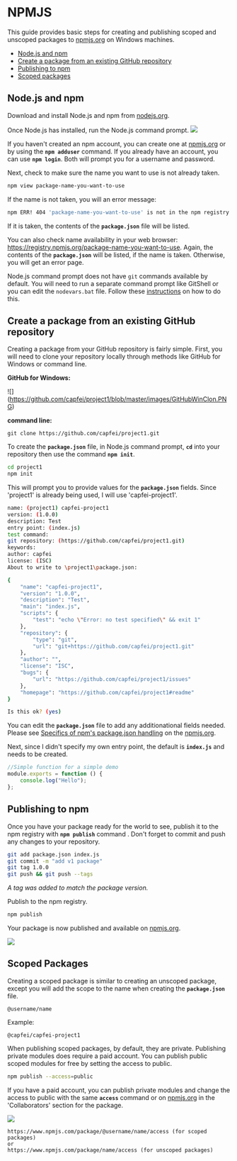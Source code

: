 <properties title="" pageTitle="NPMJS" description="Basic steps for creating and publishing packages to npm" metaKeywords="" services="" solutions="" documentationCenter="" authors="capfei" videoId="" scriptId="" manager="required" />

<tags ms.service="" ms.devlang="" ms.topic="article" ms.tgt_pltfrm="" ms.workload="" ms.date="05/21/2015" ms.author="capfei" />

# NPMJS #

This guide provides basic steps for creating and publishing scoped and unscoped packages to [npmjs.org](https://www.npmjs.org "https://www.npmjs.org") on Windows machines.

 - [Node.js and npm]
 - [Create a package from an existing GitHub repository]
 - [Publishing to npm]
 - [Scoped packages]


## Node.js and npm

Download and install Node.js and npm from [nodejs.org](https://nodejs.org/download/ "https://nodejs.org/download/").

Once Node.js has installed, run the Node.js command prompt. 
![](https://github.com/capfei/project1/blob/master/images/nodejs_command_prompt.PNG)

If you haven't created an npm account, you can create one at [npmjs.org](https://www.npmjs.org "https://www.npmjs.org") or by using the **`npm adduser`** command. If you already have an account, you can use  **`npm login`**. Both will prompt you for a username and password.

Next, check to make sure the name you want to use is not already taken. 
```bash
npm view package-name-you-want-to-use
```
If the name is not taken, you will an error message:
```bash
npm ERR! 404 'package-name-you-want-to-use' is not in the npm registry.
```
If it is taken, the contents of the **`package.json`** file will be listed. 

You can also check name availability in your web browser: https://registry.npmjs.org/package-name-you-want-to-use. Again, the contents of the **`package.json`** will be listed, if the name is taken. Otherwise, you will get an error page. 

Node.js command prompt does not have `git` commands available by default. You will need to run a separate command prompt like GitShell or you can edit the `nodevars.bat` file. Follow these [instructions](https://gist.github.com/nycdotnet/f7d7b8de0c55b7081cb0) on how to do this.


## Create a package from an existing GitHub repository

Creating a package from your GitHub repository is fairly simple. First, you will need to clone your repository locally through methods like GitHub for Windows or command line.

**GitHub for Windows:**

![] (https://github.com/capfei/project1/blob/master/images/GitHubWinClon.PNG)

**command line:**
```
git clone https://github.com/capfei/project1.git
```
To create the **`package.json`** file, in Node.js command prompt, **`cd`** into your repository then use the command **`npm init`**.
```bash
cd project1
npm init
```
This will prompt you to provide values for the **`package.json`** fields. Since 'project1' is already being used, I will use 'capfei-project1'.
```bash
name: (project1) capfei-project1
version: (1.0.0)
description: Test
entry point: (index.js)
test command: 
git repository: (https://github.com/capfei/project1.git)
keywords:
author: capfei
license: (ISC)
About to write to \project1\package.json:

{
	"name": "capfei-project1",
	"version": "1.0.0",
	"description": "Test",
	"main": "index.js",
	"scripts": {
		"test": "echo \"Error: no test specified\" && exit 1"
	},
	"repository": {
		"type": "git",
		"url": "git+https://github.com/capfei/project1.git"
	},
	"author": "",
	"license": "ISC",
	"bugs": {
		"url": "https://github.com/capfei/project1/issues"
	},
	"homepage": "https://github.com/capfei/project1#readme"
}

Is this ok? (yes) 
```
You can edit the **`package.json`** file to add any additionational fields needed. Please see [Specifics of npm's package.json handling](https://docs.npmjs.com/files/package.json "package.json") on the [npmjs.org](https://www.npmjs.org "https://www.npmjs.org").

Next, since I didn't specify my own entry point, the default is **`index.js`** and needs to be created. 
```javascript
//Simple function for a simple demo
module.exports = function () {
	console.log("Hello");	
};
``` 


## Publishing to npm

Once you have your package ready for the world to see, publish it to the npm registry with **`npm publish`** command . Don't forget to commit and push any changes to your repository. 
```bash
git add package.json index.js
git commit -m "add v1 package"
git tag 1.0.0
git push && git push --tags
```
*A tag was added to match the package version.*

Publish to the npm registry.
```bash
npm publish
```
Your package is now published and available on [npmjs.org](https://www.npmjs.org "https://www.npmjs.org").

![](https://github.com/capfei/project1/blob/master/images/published.PNG)


## Scoped Packages

Creating a scoped package is similar to creating an unscoped package, except you will add the scope to the name when creating the **`package.json`** file.
```
@username/name
```
Example:
```
@capfei/capfei-project1
```
When publishing scoped packages, by default, they are private. Publishing private modules does require a paid account. You can publish public scoped modules for free by setting the access to public.
```bash
npm publish --access=public
```
If you have a paid account, you can publish private modules and change the access to public with the same **`access`** command or on [npmjs.org](https://www.npmjs.org "https://www.npmjs.org") in the 'Collaborators' section for the package.

![](https://github.com/capfei/project1/blob/master/images/npm_private_button.PNG)
```
https://www.npmjs.com/package/@username/name/access (for scoped packages)
or
https://www.npmjs.com/package/name/access (for unscoped packages)
```

<!--Anchors-->
[Node.js and npm]: #node.js-and-npm
[Create a package from an existing GitHub repository]: #create-a-package-from-an-existing-github-repository
[Publishing to npm]: #publishing-to-npm
[Scoped packages]: #scoped-packages
